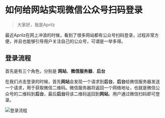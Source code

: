 # 如何给网站实现微信公众号扫码登录

> 大家好，我是Aprilz

最近Aprilz在网上冲浪的时候，看到了很多网站都有公众号扫码登录，过程非常方便，并且也能够引导用户关注自己的公众号，可谓是一举多得。

## 登录流程

首先是有三个角色，分别是 **网站**、**微信服务器**、**后台**

在我们点击登录的时候，首先**网站**会发现一个请求到**后台**。**后台**给微信服务器发送一个请求，用于获取微信二维码。微信服务器将返回一个网络地址，也就是微信公众号的二维码到**后台**，最后**后台**将该二维码返回到**网站**。用户通过微信扫码即可登录。

![登录流程](https://cdn.losey.top/blog/image-20210219105547322.png)

